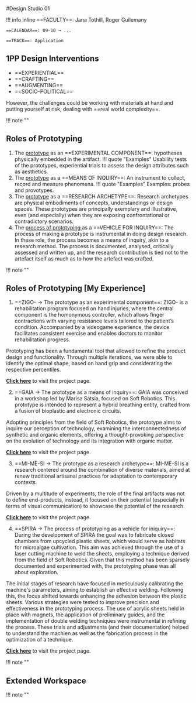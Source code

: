 #Design Studio 01

!!! info inline
    ==FACULTY==: Jana Tothill, Roger Guilemany 

    ==CALENDAR==: 09-10 → ...

    ==TRACK==: Application

<div style="clear:both;"></div>
<div style="clear:both;"></div>

## 1PP Design Interventions

- ==EXPERIENTIAL==
- ==CRAFTING==
- ==AUGMENTING==
- ==SOCIO-POLITICAL==

However, the challenges could be working with materials at hand and putting yourself at risk, dealing with ==real world complexity==.

!!! note ""

## Roles of Prototyping

1. The <u>prototype</u> as an ==EXPERIMENTAL COMPONENT==: hypotheses physically embedded in the artifact.
    !!! quote "Examples"
        Usability tests of the prototypes, experiential trials to assess the design attributes such as aesthetics.
2. The <u>prototype</u> as a ==MEANS OF INQUIRY==: An instrument to collect, record and measure phenomena. 
    !!! quote "Examples"
        Examples: probes and provotypes.
3. The <u>prototype</u> as a ==RESEARCH ARCHETYPE==: Research archetypes are physical embodiments of concepts, understandings or design spaces. These prototypes are principally exemplary and illustrative, even (and especially) when they are exposing confrontational or contradictory scenarios.
4. The <u> process of prototyping </u> as a ==VEHICLE FOR INQUIRY==: The process of making a prototype is instrumental in doing design research.
In these role, the process becomes a means of inquiry, akin to a research method.
The process is documented, analysed, critically assessed and written up, and the research contribution is tied not to the artefact itself as much as to how the artefact was crafted.

!!! note ""

## Roles of Prototyping [My Experience]

1. ==ZIGO- → The prototype as an experimental component==: ZIGO- is a rehabilitation program focused on hand injuries, where the central component is the homonymous controller, which allows finger contractions with varying resistance levels tailored to the patient’s condition. Accompanied by a videogame experience, the device facilitates consistent exercise and enables doctors to monitor rehabilitation progress. 

Prototyping has been a fundamental tool that allowed to refine the product design and functionality. Through multiple iterations, we were able to identify the optimal shape, based on hand grip and considerating the respective percentiles.

**[Click here](https://nicolobaldi.com/ZIGO)** to visit the project page.


2. ==GAIA → The prototype as a means of inquiry==: GAIA was conceived in a workshop led by Marisa Satsia, focused on Soft Robotics. This prototype is intended to represent a hybrid breathing entity, crafted from a fusion of bioplastic and electronic circuits.

Adopting principles from the field of Soft Robotics, the prototype aims to inquire our perception of technology, examining the interconnectedness of synthetic and organic elements, offering a thought-provoking perspective on the evolution of technology and its integration with organic matter.

**[Click here](https://nicolobaldi.com/ZIGO)** to visit the project page.


3. ==MI-MÈ-SI → The prototype as a research archetype==: MI-MÈ-SI is a research centered around the combination of diverse materials, aimed at renew traditional artisanal practices for adaptation to contemporary contexts. 

Driven by a multitude of experiments, the role of the final artifacts was not to define end-products, instead, it focused on their potential (especially in terms of visual communication) to showcase the potential of the research.

**[Click here](https://nicolobaldi.com/MI-ME-SI)** to visit the project page.


4. ==SPIRA → The process of prototyping as a vehicle for iniquiry==: During the development of SPIRA the goal was to fabricate closed chambers from upcycled plastic sheets, which would serve as habitats for microalgae cultivation. This aim was achieved through the use of a laser cutting machine to weld the sheets, employing a technique derived from the field of Soft Robotics. Given that this method has been sparsely documented and experimented with, the prototyping phase was all about exploration.

The initial stages of research have focused in meticulously calibrating the machine's parameters, aiming to establish an effective welding. Following this, the focus shifted towards enhancing the adhesion between the plastic sheets. Various strategies were tested to improve precision and effectiveness in the prototyping process. 
The use of acrylic sheets held in place with magnets, the application of preliminary guides, and the implementation of double welding techniques were instrumental in refining the process. 
These trials and adjustments (and their documentation) helped to understand the machien as well as the fabrication process in the optimization of a technique.

**[Click here](https://whimsical-furniture-2bf.notion.site/SPIRA-ENG-f9d433bcbbe9413eabf8a8f6daf761e6?pvs=4)** to visit the project page.

!!! note ""

## Extended Workspace

[](/docs/images/EW0.png)

!!! note ""

